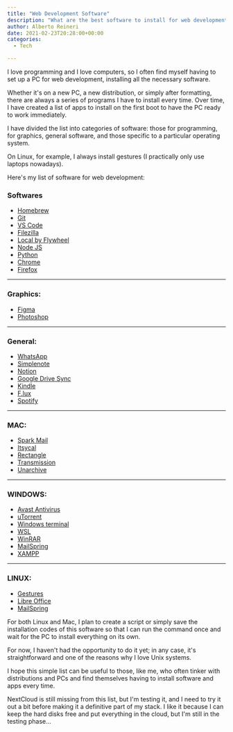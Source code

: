 ```yaml
---
title: "Web Development Software"
description: "What are the best software to install for web development? I'll share the apps I use on a daily basis."
author: Alberto Reineri
date: 2021-02-23T20:28:00+00:00
categories:
  - Tech

---
```


I love programming and I love computers, so I often find myself having to set up a PC for web development, installing all the necessary software.

Whether it's on a new PC, a new distribution, or simply after formatting, there are always a series of programs I have to install every time. Over time, I have created a list of apps to install on the first boot to have the PC ready to work immediately.

I have divided the list into categories of software: those for programming, for graphics, general software, and those specific to a particular operating system.

On Linux, for example, I always install gestures (I practically only use laptops nowadays).

Here's my list of software for web development:

### Softwares

- [Homebrew](https://brew.sh/index_it)
- [Git](https://git-scm.com/book/en/v2/Getting-Started-Installing-Git)
- [VS Code](https://code.visualstudio.com/)
- [Filezilla](https://filezilla-project.org/)
- [Local by Flywheel](https://localwp.com/)
- [Node JS](https://nodejs.org/it/)
- [Python](https://www.python.org/)
- [Chrome](https://www.google.com/intl/it_it/chrome/)
- [Firefox](https://www.mozilla.org/it/firefox/new/)

---

### Graphics:

- [Figma](https://www.figma.com/)
- [Photoshop](https://www.adobe.com/it/products/photoshop.html)

---

### General:

- [WhatsApp](https://www.whatsapp.com/?lang=it)
- [Simplenote](https://simplenote.com/)
- [Notion](https://www.notion.so/)
- [Google Drive Sync](https://www.google.com/drive/download/)
- [Kindle](https://www.amazon.it/gp/help/customer/display.html?nodeId=GZSM7D8A85WKPYYD)
- [F.lux](https://justgetflux.com/)
- [Spotify](https://www.spotify.com/it/download/)

---

### MAC:

- [Spark Mail](https://sparkmailapp.com/it)
- [Itsycal](https://www.mowglii.com/itsycal/)
- [Rectangle](https://rectangleapp.com/)
- [Transmission](https://transmissionbt.com/)
- [Unarchive](https://theunarchiver.com/)

---

### WINDOWS:

- [Avast Antivirus](https://www.avast.com/it-it/free-antivirus-download)
- [uTorrent](https://www.utorrent.com/intl/it/desktop)
- [Windows terminal](https://www.microsoft.com/it-it/p/windows-terminal/9n0dx20hk701?activetab=pivot:overviewtab)
- [WSL](https://docs.microsoft.com/it-it/windows/wsl/install-win10)
- [WinRAR](https://www.winrar.it/)
- [MailSpring](https://getmailspring.com/)
- [XAMPP](https://www.apachefriends.org/it/index.html)

---

### LINUX:

- [Gestures](https://s0rata.medium.com/gesture-setup-on-elementary-os-fce53997a50)
- [Libre Office](https://it.libreoffice.org/)
- [MailSpring](https://getmailspring.com/)

For both Linux and Mac, I plan to create a script or simply save the installation codes of this software so that I can run the command once and wait for the PC to install everything on its own.

For now, I haven't had the opportunity to do it yet; in any case, it's straightforward and one of the reasons why I love Unix systems.

I hope this simple list can be useful to those, like me, who often tinker with distributions and PCs and find themselves having to install software and apps every time.

NextCloud is still missing from this list, but I'm testing it, and I need to try it out a bit before making it a definitive part of my stack. I like it because I can keep the hard disks free and put everything in the cloud, but I'm still in the testing phase...